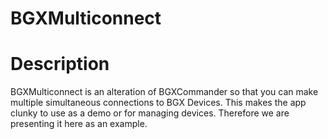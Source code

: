 BGXMulticonnect
===============

Description
===========

BGXMulticonnect is an alteration of BGXCommander so that you can make multiple
simultaneous connections to BGX Devices. This makes the app clunky to use as
a demo or for managing devices. Therefore we are presenting it here as an
example.
